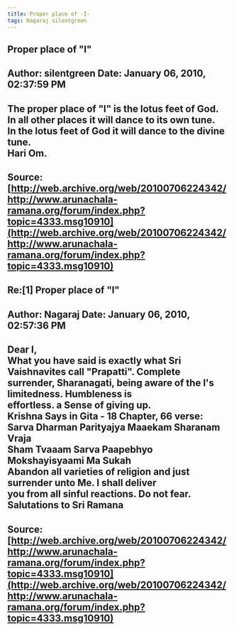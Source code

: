 ```yaml
--- 
title: Proper place of -I-   
tags: Nagaraj silentgreen  
---  
```

## Proper place of "I"  
Author: silentgreen         Date: January 06, 2010, 02:37:59 PM  
---  
The proper place of "I" is the lotus feet of God.   
In all other places it will dance to its own tune.   
In the lotus feet of God it will dance to the divine tune.   
Hari Om.
 ---  
Source:[http://web.archive.org/web/20100706224342/http://www.arunachala-ramana.org/forum/index.php?topic=4333.msg10910](http://web.archive.org/web/20100706224342/http://www.arunachala-ramana.org/forum/index.php?topic=4333.msg10910)   
---  

## Re:[1] Proper place of "I"  
Author: Nagaraj             Date: January 06, 2010, 02:57:36 PM  
---  
Dear I,   
What you have said is exactly what Sri Vaishnavites call "Prapatti". Complete  
surrender, Sharanagati, being aware of the I's limitedness. Humbleness is  
effortless. a Sense of giving up.   
Krishna Says in Gita - 18 Chapter, 66 verse: Sarva Dharman Parityajya Maaekam Sharanam Vraja   
Sham Tvaaam Sarva Paapebhyo Mokshayisyaami Ma Sukah   
Abandon all varieties of religion and just surrender unto Me. I shall deliver  
you from all sinful reactions. Do not fear.   
Salutations to Sri Ramana
 ---  
Source:[http://web.archive.org/web/20100706224342/http://www.arunachala-ramana.org/forum/index.php?topic=4333.msg10910](http://web.archive.org/web/20100706224342/http://www.arunachala-ramana.org/forum/index.php?topic=4333.msg10910)   
---  

